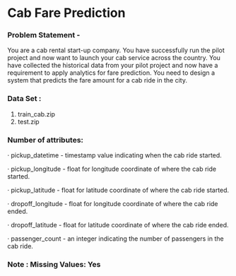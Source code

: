 # Cab Fare Prediction

### Problem Statement -
You are a cab rental start-up company. You have successfully run the pilot project and
now want to launch your cab service across the country. You have collected the
historical data from your pilot project and now have a requirement to apply analytics for
fare prediction. You need to design a system that predicts the fare amount for a cab ride
in the city.

### Data Set :
1) train_cab.zip
2) test.zip

### Number of attributes:
· pickup_datetime - timestamp value indicating when the cab ride started.

· pickup_longitude - float for longitude coordinate of where the cab ride started.

· pickup_latitude - float for latitude coordinate of where the cab ride started.

· dropoff_longitude - float for longitude coordinate of where the cab ride ended.

· dropoff_latitude - float for latitude coordinate of where the cab ride ended.

· passenger_count - an integer indicating the number of passengers in the cab
ride.

### Note : Missing Values: Yes
